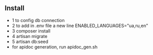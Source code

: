 ## Install

- 1 to config db connection
- 2 to add in .env file a new line ENABLED_LANGUAGES="ua,ru,en"
- 3 composer install
- 4 artisan migrate
- 5 artisan db:seed
- for apidoc generation, run apidoc_gen.sh

